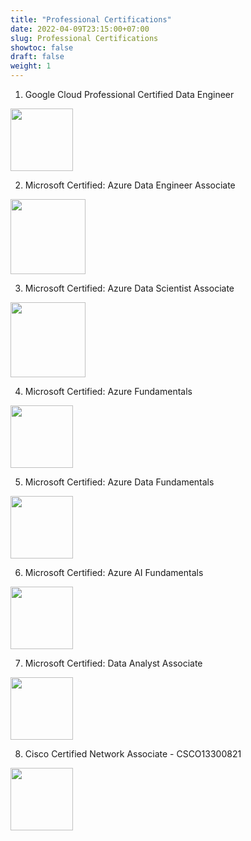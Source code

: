 ```yaml
---
title: "Professional Certifications"
date: 2022-04-09T23:15:00+07:00
slug: Professional Certifications
showtoc: false
draft: false
weight: 1
---
```


01. Google Cloud Professional Certified Data Engineer
<a href="https://www.credential.net/d4635b92-2616-4e04-8eff-f142a3ea0301" target="_blank">
  <img width="100" height="100"  align="center"  src="/certifications/GCPLogo2.jpg"/>
</a>

02. Microsoft Certified: Azure Data Engineer Associate
<a href="https://www.credly.com/badges/45f40bba-600d-4ed2-895b-b7b24adc669e/public_url" target="_blank">
  <img width="120" height="120"  align="center"  src="/certifications/MSDE.jpg"/>
</a> 

03. Microsoft Certified: Azure Data Scientist Associate
<a href="https://www.credly.com/badges/038bf3d9-c07b-411e-8753-5d5508982c62/public_url" target="_blank">
  <img width="120" height="120"  align="center"  src="/certifications/MSDS.jpg"/>
</a>

04. Microsoft Certified: Azure Fundamentals
<a href="https://www.credly.com/badges/7e0e33f4-c2fa-4496-b32f-0e109ae7f7bd/public_url" target="_blank">
  <img width="100" height="100"  align="center"  src="/certifications/AzureFundamental.png"/>
</a>

05. Microsoft Certified: Azure Data Fundamentals
<a href="https://www.credly.com/badges/7842d86d-24c8-4b3b-a916-9c4c8a963e3d/public_url" target="_blank">
  <img width="100" height="100" align="center"  src="/certifications/DataFundamentals.png"/>
</a>

06. Microsoft Certified: Azure AI Fundamentals
<a href="https://www.credly.com/badges/a09f43df-ee8b-4226-b51a-9ddb979da638/public_url" target="_blank">
  <img width="100" height="100"  align="center"  src="/certifications/AIFundamentals.png"/>
</a>

07. Microsoft Certified: Data Analyst Associate
<a href="https://www.credly.com/badges/87cb2b6e-040b-4314-b001-4686d92e709d/public_url" target="_blank">
  <img width="100" height="100"  align="center"  src="/certifications/DataAnalyst.png"/>
</a>

08. Cisco Certified Network Associate - CSCO13300821
<a href="https://www.credly.com/badges/3146c7bc-7c6f-4990-b9e9-719aa8ed8dfc/public_url" target="_blank">
  <img width="100" height="100" border="0" align="center"  src="/certifications/CiscoCCNA.png"/>
</a>











